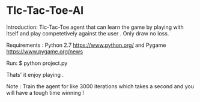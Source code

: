 # TIc-Tac-Toe-AI
Introduction:
Tic-Tac-Toe agent that can learn the game by playing with itself and play competetively against the user . Only draw no loss.

Requirements :
Python 2.7 https://www.python.org/
and Pygame https://www.pygame.org/news

Run:
$ python project.py

Thats' it enjoy playing . 

Note : Train the agent for like 3000 iterations which takes a second and you will have a tough time winning ! 



